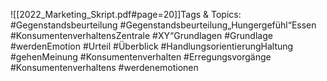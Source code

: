 
![[2022_Marketing_Skript.pdf#page=20]]Tags & Topics:
   #Gegenstandsbeurteilung
   #Gegenstandsbeurteilung„Hungergefühl“Essen
   #KonsumentenverhaltensZentrale
   #XY“Grundlagen
   #Grundlage
   #werdenEmotion
   #Urteil
   #Überblick
   #HandlungsorientierungHaltung
   #gehenMeinung
   #Konsumentenverhalten
   #Erregungsvorgänge
   #Konsumentenverhaltens
   #werdenemotionen